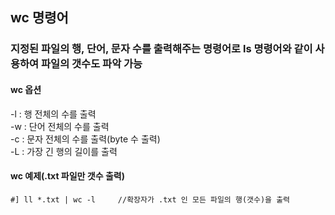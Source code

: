 ## wc 명령어
### 지정된 파일의 행, 단어, 문자 수를 출력해주는 명령어로 ls 명령어와 같이 사용하여 파일의 갯수도 파악 가능

#### wc 옵션  
-l : 행 전체의 수를 출력  
-w : 단어 전체의 수를 출력  
-c : 문자 전체의 수를 출력(byte 수 출력)  
-L : 가장 긴 행의 길이를 출력  

#### wc 예제(.txt 파일만 갯수 출력)
```
#] ll *.txt | wc -l     //확장자가 .txt 인 모든 파일의 행(갯수)을 출력
```

